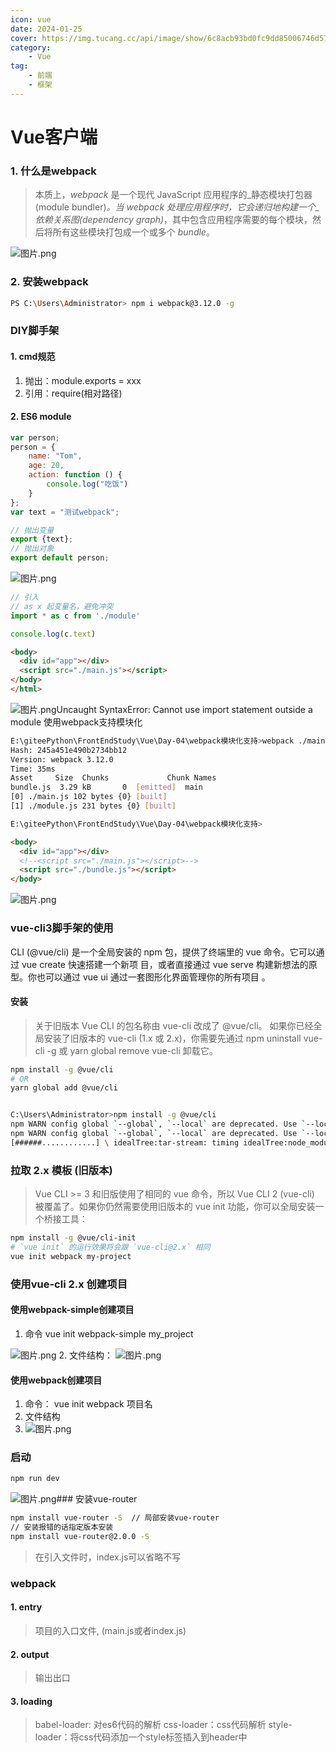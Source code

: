 ```yaml
---
icon: vue
date: 2024-01-25
cover: https://img.tucang.cc/api/image/show/6c8acb93bd0fc9dd85006746d572df8f
category:
    - Vue
tag:
    - 前端
    - 框架
---
```



# Vue客户端


### 1. 什么是webpack
>  本质上，_webpack_ 是一个现代 JavaScript 应用程序的_静态模块打包器(module bundler)_。当 webpack 处理应用程序时，它会递归地构建一个_依赖关系图(dependency graph)_，其中包含应用程序需要的每个模块，然后将所有这些模块打包成一个或多个 _bundle_。  

![图片.png](https://cdn.nlark.com/yuque/0/2022/png/21881466/1657857178273-f17c0225-7be9-470a-b14a-3fdaebbcc194.png#clientId=u946fd131-c234-4&from=paste&height=319&id=u62fb1adf&originHeight=588&originWidth=1125&originalType=binary&ratio=1&rotation=0&showTitle=false&size=60942&status=done&style=none&taskId=ua4fd9b52-4a29-4fc7-8637-ff6a4daecd2&title=&width=610.1666870117188)
### 2. 安装webpack
```bash
PS C:\Users\Administrator> npm i webpack@3.12.0 -g
```
### DIY脚手架
#### 1. cmd规范

   1. 抛出：module.exports = xxx
   2. 引用：require(相对路径)
#### 2. ES6  module


```javascript
var person;
person = {
    name: "Tom",
    age: 20,
    action: function () {
        console.log("吃饭")
    }
};
var text = "测试webpack";

// 抛出变量
export {text};
// 抛出对象
export default person;

```

![图片.png](https://cdn.nlark.com/yuque/0/2022/png/21881466/1657861083761-d7c826f4-dd52-46ef-a417-ad22bbfbe9e8.png#clientId=u946fd131-c234-4&from=paste&height=513&id=u5882659e&originHeight=560&originWidth=729&originalType=binary&ratio=1&rotation=0&showTitle=false&size=65714&status=done&style=none&taskId=u11e2c40e-49fc-42e7-9d89-ce8d762efdd&title=&width=668.25)
```javascript
// 引入
// as x 起变量名，避免冲突
import * as c from './module'

console.log(c.text)

```
```html
<body>
  <div id="app"></div>
  <script src="./main.js"></script>
</body>
</html>

```
![图片.png](https://cdn.nlark.com/yuque/0/2022/png/21881466/1657861203034-2540a3cd-9b91-4e2a-a042-bea3f9c48bec.png#clientId=u946fd131-c234-4&from=paste&height=73&id=u1c14d7f7&originHeight=80&originWidth=600&originalType=binary&ratio=1&rotation=0&showTitle=false&size=5254&status=done&style=none&taskId=ud2b3a6cc-34d1-4b29-a4db-355a332deef&title=&width=550)Uncaught SyntaxError: Cannot use import statement outside a module
使用webpack支持模块化
```bash
E:\giteePython\FrontEndStudy\Vue\Day-04\webpack模块化支持>webpack ./main.js ./bundle.js
Hash: 245a451e490b2734bb12
Version: webpack 3.12.0
Time: 35ms
Asset     Size  Chunks             Chunk Names
bundle.js  3.29 kB       0  [emitted]  main
[0] ./main.js 102 bytes {0} [built]
[1] ./module.js 231 bytes {0} [built]

E:\giteePython\FrontEndStudy\Vue\Day-04\webpack模块化支持>

```
```html
<body>
  <div id="app"></div>
  <!--<script src="./main.js"></script>-->
  <script src="./bundle.js"></script>
</body>
```
![图片.png](https://cdn.nlark.com/yuque/0/2022/png/21881466/1657861702777-25715e43-c31c-4eaf-979d-66df157632fc.png#clientId=u946fd131-c234-4&from=paste&height=195&id=u23ac1549&originHeight=213&originWidth=948&originalType=binary&ratio=1&rotation=0&showTitle=false&size=19351&status=done&style=none&taskId=u403cd069-6124-47c6-882f-47c49a184cf&title=&width=869.0000000000001)
### vue-cli3脚手架的使用
CLI (@vue/cli) 是一个全局安装的 npm 包，提供了终端里的 vue 命令。它可以通过 vue create 快速搭建一个新项
目，或者直接通过 vue serve 构建新想法的原型。你也可以通过 vue ui 通过一套图形化界面管理你的所有项目 。
#### 安装
> 关于旧版本
> Vue CLI 的包名称由 vue-cli 改成了 @vue/cli。 如果你已经全局安装了旧版本的 vue-cli (1.x 或 2.x)，你需要先通过 npm uninstall vue-cli -g 或 yarn global remove vue-cli 卸载它。
>

```bash
npm install -g @vue/cli
# OR
yarn global add @vue/cli


C:\Users\Administrator>npm install -g @vue/cli
npm WARN config global `--global`, `--local` are deprecated. Use `--location=global` instead.
npm WARN config global `--global`, `--local` are deprecated. Use `--location=global` instead.
[######............] \ idealTree:tar-stream: timing idealTree:node_modules/@vue/cli/node_modules/tar-stream Completed i
```
### 拉取 2.x 模板 (旧版本) 
>  Vue CLI >= 3 和旧版使用了相同的 vue 命令，所以 Vue CLI 2 (vue-cli) 被覆盖了。如果你仍然需要使用旧版本的 vue init 功能，你可以全局安装一个桥接工具：  
>

```bash
npm install -g @vue/cli-init
# `vue init` 的运行效果将会跟 `vue-cli@2.x` 相同
vue init webpack my-project
```
### 使用vue-cli 2.x 创建项目
#### 使用webpack-simple创建项目

1. 命令 vue init webpack-simple my_project

![图片.png](https://cdn.nlark.com/yuque/0/2022/png/21881466/1657869331955-239fb974-451e-4de8-a1ee-42dba3f75bbc.png#clientId=ud5ec8b75-3503-4&from=paste&height=273&id=ub2c2bf4b&originHeight=298&originWidth=851&originalType=binary&ratio=1&rotation=0&showTitle=false&size=35001&status=done&style=none&taskId=u4a9fa155-412f-4b57-a54e-83ae75fb6e0&title=&width=780.0833333333334)	2. 文件结构：
![图片.png](https://cdn.nlark.com/yuque/0/2022/png/21881466/1657877155012-41ce1a56-74e1-4678-9474-40f6bc9e0090.png#clientId=ud5ec8b75-3503-4&from=paste&height=215&id=u94af56a3&originHeight=234&originWidth=340&originalType=binary&ratio=1&rotation=0&showTitle=false&size=11108&status=done&style=none&taskId=u72b74c6b-deb1-499c-900c-f579d448499&title=&width=311.6666666666667)	

#### 使用webpack创建项目

1. 命令： vue init webpack 项目名
2. 文件结构
3. ![图片.png](https://cdn.nlark.com/yuque/0/2022/png/21881466/1657877049097-09fc14a3-19c5-4340-9995-41c162349ac3.png#clientId=ud5ec8b75-3503-4&from=paste&height=265&id=u7419ccb5&originHeight=289&originWidth=370&originalType=binary&ratio=1&rotation=0&showTitle=false&size=12570&status=done&style=none&taskId=u4b961330-dca6-4a24-9c7c-b9817fdf9ec&title=&width=339.1666666666667)

### 启动
```bash
npm run dev
```
![图片.png](https://cdn.nlark.com/yuque/0/2022/png/21881466/1657870143085-8bcae05a-269c-4618-ac4f-1c28323a59d1.png#clientId=ud5ec8b75-3503-4&from=paste&height=583&id=ud188b8ce&originHeight=636&originWidth=1394&originalType=binary&ratio=1&rotation=0&showTitle=false&size=145703&status=done&style=none&taskId=u34001fa6-9ea9-49e1-a0fe-041e6bbc693&title=&width=1277.8333333333335)###  安装vue-router
```bash
npm install vue-router -S  // 局部安装vue-router
// 安装报错的话指定版本安装
npm install vue-router@2.0.0 -S 
```
> 在引入文件时，index.js可以省略不写

### webpack
#### 1. entry
> 项目的入口文件, (main.js或者index.js)

#### 2. output
> 输出出口

#### 3. loading
> babel-loader: 对es6代码的解析
> css-loader：css代码解析
> style-loader：将css代码添加一个style标签插入到header中